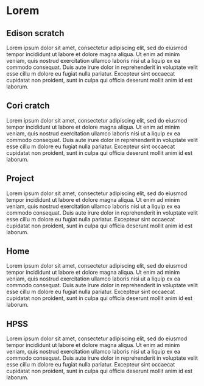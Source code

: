 # Lorem

## Edison scratch

Lorem ipsum dolor sit amet, consectetur adipiscing elit, sed do eiusmod tempor incididunt ut labore
et dolore magna aliqua. Ut enim ad minim veniam, quis nostrud exercitation ullamco laboris nisi ut a
liquip ex ea commodo consequat. Duis aute irure dolor in reprehenderit in voluptate velit esse cillu
m dolore eu fugiat nulla pariatur. Excepteur sint occaecat cupidatat non proident, sunt in culpa qui
 officia deserunt mollit anim id est laborum.


## Cori cratch

Lorem ipsum dolor sit amet, consectetur adipiscing elit, sed do eiusmod tempor incididunt ut labore
et dolore magna aliqua. Ut enim ad minim veniam, quis nostrud exercitation ullamco laboris nisi ut a
liquip ex ea commodo consequat. Duis aute irure dolor in reprehenderit in voluptate velit esse cillu
m dolore eu fugiat nulla pariatur. Excepteur sint occaecat cupidatat non proident, sunt in culpa qui
 officia deserunt mollit anim id est laborum.

## Project

Lorem ipsum dolor sit amet, consectetur adipiscing elit, sed do eiusmod tempor incididunt ut labore
et dolore magna aliqua. Ut enim ad minim veniam, quis nostrud exercitation ullamco laboris nisi ut a
liquip ex ea commodo consequat. Duis aute irure dolor in reprehenderit in voluptate velit esse cillu
m dolore eu fugiat nulla pariatur. Excepteur sint occaecat cupidatat non proident, sunt in culpa qui
 officia deserunt mollit anim id est laborum.

## Home

Lorem ipsum dolor sit amet, consectetur adipiscing elit, sed do eiusmod tempor incididunt ut labore
et dolore magna aliqua. Ut enim ad minim veniam, quis nostrud exercitation ullamco laboris nisi ut a
liquip ex ea commodo consequat. Duis aute irure dolor in reprehenderit in voluptate velit esse cillu
m dolore eu fugiat nulla pariatur. Excepteur sint occaecat cupidatat non proident, sunt in culpa qui
 officia deserunt mollit anim id est laborum.

## HPSS

Lorem ipsum dolor sit amet, consectetur adipiscing elit, sed do eiusmod tempor incididunt ut labore
et dolore magna aliqua. Ut enim ad minim veniam, quis nostrud exercitation ullamco laboris nisi ut a
liquip ex ea commodo consequat. Duis aute irure dolor in reprehenderit in voluptate velit esse cillu
m dolore eu fugiat nulla pariatur. Excepteur sint occaecat cupidatat non proident, sunt in culpa qui
 officia deserunt mollit anim id est laborum.
